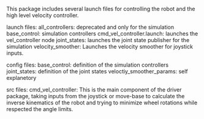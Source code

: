 This package includes several launch files for controlling the robot and the high level velocity controller.

launch files:
all_controllers: deprecated and only for the simulation
base_control: simulation controllers
cmd_vel_controller.launch: launches the vel_controller node
joint_states: launches the joint state publisher for the simulation
velocity_smoother: Launches the velocity smoother for joystick inputs.

config files:
base_control: definition of the simulation controllers
joint_states: definition of the joint states
veloctiy_smoother_params: self explanetory

src files:
cmd_vel_controller:
This is the main component of the driver package, taking inputs from the joystick or move-base to calculate the inverse kinematics of the robot and trying to minimize wheel rotations while respected the angle limits.
